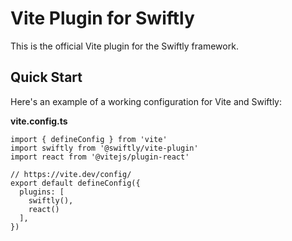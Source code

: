 # Vite Plugin for Swiftly

This is the official Vite plugin for the Swiftly framework.

## Quick Start

Here's an example of a working configuration for Vite and Swiftly:

**vite.config.ts**
```
import { defineConfig } from 'vite'
import swiftly from '@swiftly/vite-plugin'
import react from '@vitejs/plugin-react'

// https://vite.dev/config/
export default defineConfig({
  plugins: [
    swiftly(),
    react()
  ],
})
```
